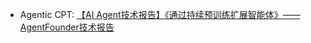 




- Agentic CPT: [【AI Agent技术报告】《通过持续预训练扩展智能体》——AgentFounder技术报告](https://zhuanlan.zhihu.com/p/1953899220701536294)

